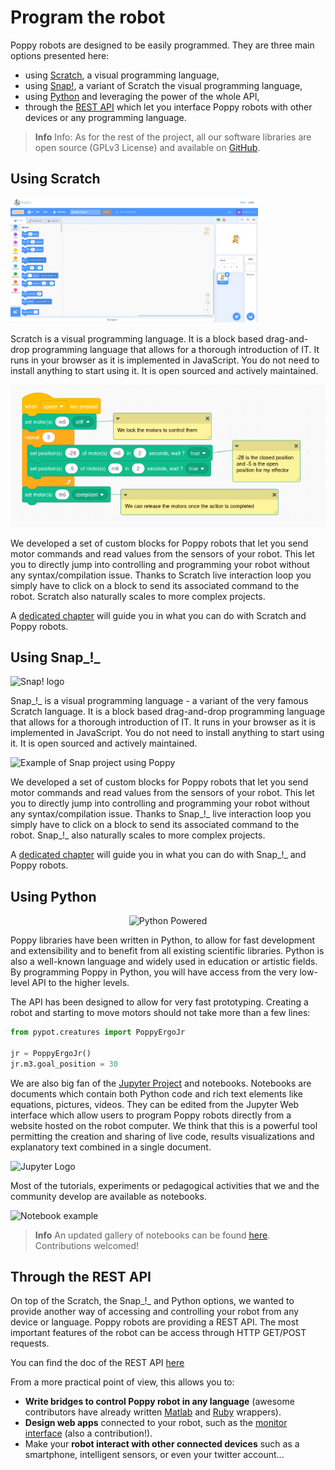 # Program the robot

Poppy robots are designed to be easily programmed. They are three main options presented here:
* using [Scratch](#using-scratch), a visual programming language,
* using [Snap!](#using-snap__), a variant of Scratch the visual programming language,
* using [Python](#using-python) and leveraging the power of the whole API,
* through the [REST API](#through-the-rest-api) which let you  interface Poppy robots with other devices or any programming language.

>**Info** Info: As for the rest of the project, all our software libraries are open source (GPLv3 License) and available on [GitHub](https://github.com/poppy-project).


## Using Scratch

<img src="../img/scratch/main_menu_scratch.png" alt="Scratch home" height="200">

Scratch is a visual programming language. It is a block based drag-and-drop programming language that allows for a thorough introduction of IT. It runs in your browser as it is implemented in JavaScript. You do not need to install anything to start using it. It is open sourced and actively maintained.

![Example of Scratch project using Poppy](../img/scratch/EXAMPLES_openClose.png)

We developed a set of custom blocks for Poppy robots that let you send motor commands and read values from the sensors of your robot. This let you to directly jump into controlling and programming your robot without any syntax/compilation issue. Thanks to Scratch live interaction loop you simply have to click on a block to send its associated command to the robot. Scratch also naturally scales to more complex projects.

A [dedicated chapter](../programming/scratch.md) will guide you in what you can do with Scratch and Poppy robots.


## Using Snap_!_

<img src="../img/logo/snap.png" alt="Snap! logo" height="200">

Snap_!_ is a visual programming language - a variant of the very famous Scratch language. It is a block based drag-and-drop programming language that allows for a thorough introduction of IT. It runs in your browser as it is implemented in JavaScript. You do not need to install anything to start using it. It is open sourced and actively maintained.

![Example of Snap project using Poppy](../img/snap/presentation.png)

We developed a set of custom blocks for Poppy robots that let you send motor commands and read values from the sensors of your robot. This let you to directly jump into controlling and programming your robot without any syntax/compilation issue. Thanks to Snap_!_ live interaction loop you simply have to click on a block to send its associated command to the robot. Snap_!_ also naturally scales to more complex projects.

A [dedicated chapter](../programming/snap.md) will guide you in what you can do with Snap_!_ and Poppy robots.

## Using Python

<p style="text-align:center">
<img src="../img/logo/python.png" alt="Python Powered" height="170">
</p>

Poppy libraries have been written in Python, to allow for fast development and extensibility and to benefit from all existing scientific libraries. Python is also a well-known language and widely used in education or artistic fields. By programming Poppy in Python, you will have access from the very low-level API to the higher levels.

The API has been designed to allow for very fast prototyping. Creating a robot and starting to move motors should not take more than a few lines:

```python
from pypot.creatures import PoppyErgoJr

jr = PoppyErgoJr()
jr.m3.goal_position = 30
```

<!-- Note: "Notebook documents" or “notebooks”, all lower case -->
We are also big fan of the [Jupyter Project](http://jupyter.org) and notebooks. Notebooks are documents which contain both Python code and rich text elements like equations, pictures, videos. They can be edited from the Jupyter Web interface which allow users to program Poppy robots directly from a website hosted on the robot computer. We think that this is a powerful tool permitting the creation and sharing of live code, results visualizations and explanatory text combined in a single document.

<img src="../img/logo/jupyter.png" alt="Jupyter Logo" height="150">

Most of the tutorials, experiments or pedagogical activities that we and the community develop are available as notebooks.

![Notebook example](../img/notebook-example.png)

> **Info** An updated gallery of notebooks can be found [here](../programming/notebooks.md). Contributions welcomed!

## Through the REST API

On top of the Scratch, the Snap_!_ and Python options, we wanted to provide another way of accessing and controlling your robot from any device or language. Poppy robots are providing a REST API. The most important features of the robot can be access through HTTP GET/POST requests.

You can find the doc of the REST API [here](../programming/rest.md)

From a more practical point of view, this allows you to:

* **Write bridges to control Poppy robot in any language** (awesome contributors have already written [Matlab](https://github.com/joelortizsosa/Connection-Poppy-Matlab) and [Ruby](https://github.com/poppy-project/pypot/tree/master/samples/REST/ruby) wrappers).
* **Design web apps** connected to your robot, such as the [monitor interface](https://github.com/poppy-project/poppy-monitor) (also a contribution!).
* Make your **robot interact with other connected devices** such as a smartphone, intelligent sensors, or even your twitter account...
